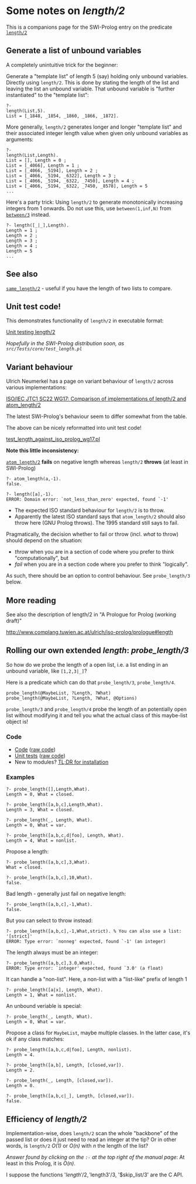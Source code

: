 # Some notes on _length/2_

This is a companions page for the SWI-Prolog entry on the predicate [`length/2`](https://eu.swi-prolog.org/pldoc/doc_for?object=length/2)

## Generate a list of unbound variables

A completely unintuitive trick for the beginner:

Generate a "template list" of length 5 (say) holding only unbound variables. Directly 
using `length/2`. This is done by stating the length of the list and leaving 
the list an unbound variable. That unbound variable is "further instantiated" to the 
"template list":

```
?- 
length(List,5).
List = [_1848, _1854, _1860, _1866, _1872].
```

More generally, `length/2` generates longer and longer "template list" and their associated
integer length value when given only unbound variables as arguments:

```
?- 
length(List,Length).
List = [], Length = 0 ;
List = [_4066], Length = 1 ;
List = [_4066, _5194], Length = 2 ;
List = [_4066, _5194, _6322], Length = 3 ;
List = [_4066, _5194, _6322, _7450], Length = 4 ;
List = [_4066, _5194, _6322, _7450, _8578], Length = 5 
...
```

Here's a party trick: Using `length/2` to generate monotonically increasing integers
from 1 onwards. Do not use this, use `between(1,inf,N)` from [`between/3`](https://eu.swi-prolog.org/pldoc/doc_for?object=between/3) instead.

```
?- length([_|_],Length).
Length = 1 ;
Length = 2 ;
Length = 3 ;
Length = 4 ;
Length = 5 
...
```

## See also

[`same_length/2`](https://eu.swi-prolog.org/pldoc/doc_for?object=same_length/2) - useful if you have the length of two lists to compare.

## Unit test code!

This demonstrates functionality of `length/2` in executable format:

[Unit testing length/2](code/test_length.pl)

_Hopefully in the SWI-Prolog distribution soon, as `src/Tests/core/test_length.pl`_

## Variant behaviour

Ulrich Neumerkel has a page on variant behaviour of `length/2` across various implementations:

[ISO/IEC JTC1 SC22 WG17: Comparison of implementations of length/2 and atom_length/2](https://www.complang.tuwien.ac.at/ulrich/iso-prolog/length)

The latest SWI-Prolog's behaviour seem to differ somewhat from the table.

The above can be nicely reformatted into unit test code!

[test_length_against_iso_prolog_wg17.pl](code/test_length_against_iso_prolog_wg17.pl)

**Note this little inconsistency:**

[`atom_length/2`](https://eu.swi-prolog.org/pldoc/doc_for?object=atom_length/2)
**fails** on negative length whereas `length/2` **throws** (at least in SWI-Prolog)

```
?- atom_length(a,-1).
false.
```

```
?- length([a],-1).
ERROR: Domain error: `not_less_than_zero' expected, found `-1'
```

- The expected ISO standard behaviour for `length/2` is to throw.
- Apparently the latest ISO standard says that `atom_length/2` should also throw here (GNU Prolog throws). The 1995 standard still says to fail.

Pragmatically, the decision whether to fail or throw (incl. _what_ to throw) should depend on the situation:

- _throw_ when you are in a section of code where you prefer to think "computationally", but
- _fail_ when you are in a section code where you prefer to think "logically". 

As such, there should be an option to control behaviour. See `probe_length/3` below.

## More reading

See also the description of length/2 in "A Prologue for Prolog (working draft)"

http://www.complang.tuwien.ac.at/ulrich/iso-prolog/prologue#length

## Rolling our own extended _length_: _probe_length/3_

So how do we probe the length of a open list, i.e. a list ending in an unbound variable, like `[1,2,3|_]`?

Here is a predicate which can do that `probe_length/3`, `probe_length/4`.

```
probe_length(@MaybeList, ?Length, ?What)
probe_length(@MaybeList, ?Length, ?What, @Options)
```

`probe_length∕3` and `probe_length∕4` probe the length of an potentially open list without modifying it and tell you what the
actual class of this maybe-list object is!

### Code

   - [Code](/code/heavycarbon/utils/probe_length.pl) ([raw code](https://raw.githubusercontent.com/dtonhofer/prolog_notes/master/code/heavycarbon/utils/probe_length.pl))
   - [Unit tests](/code/heavycarbon/utils/probe_length.plt) ([raw code](https://raw.githubusercontent.com/dtonhofer/prolog_notes/master/code/heavycarbon/utils/probe_length.plt))
   - New to modules? [TL;DR for installation](/code/heavycarbon/utils/TLDR_probe_length.txt)
   
### Examples

```
?- probe_length([],Length,What). 
Length = 0, What = closed.
```

```
?- probe_length([a,b,c],Length,What).
Length = 3, What = closed. 
```

```
?- probe_length(_, Length, What).
Length = 0, What = var.
```

```
?- probe_length([a,b,c,d|foo], Length, What).
Length = 4, What = nonlist.
```

Propose a length:

```
?- probe_length([a,b,c],3,What).
What = closed.
```

```
?- probe_length([a,b,c],10,What). 
false.
```

Bad length - generally just fail on negative length:

```
?- probe_length([a,b,c],-1,What). 
false.
```

But you can select to throw instead:

```
?- probe_length([a,b,c],-1,What,strict). % You can also use a list: '[strict]'
ERROR: Type error: `nonneg' expected, found `-1' (an integer)
```

The length always must be an integer:

```
?- probe_length([a,b,c],3.0,What). 
ERROR: Type error: `integer' expected, found `3.0' (a float)
```

It can handle a "non-list". Here, a non-list with a "list-like" prefix of length 1

```
?- probe_length([a|x], Length, What). 
Length = 1, What = nonlist.
```

An unbound veriable is special:

```
?- probe_length(_, Length, What).
Length = 0, What = var.
```

Propose a class for `MaybeList`, maybe multiple classes. In the latter case, it's ok if any class matches:

```
?- probe_length([a,b,c,d|foo], Length, nonlist).
Length = 4.
```

```
?- probe_length([a,b], Length, [closed,var]).
Length = 2.
```

```
?- probe_length(_, Length, [closed,var]).
Length = 0.
```

```
?- probe_length([a,b,c|_], Length, [closed,var]).
false.
```

## Efficiency of _length/2_

Implementation-wise, does `length/2` scan the whole "backbone" of the passed list or does it just need to 
read an integer at the tip? Or in other words, is `length/2` _O(1)_ or _O(n)_ with _n_ the length of the list? 

*Answer found by clicking on the `:-` at the top right of the manual page*: At least in this Prolog, it is _O(n)_. 

I suppose the functions '$length'/2, '$length3'/3, '$skip_list/3' are the C API.
